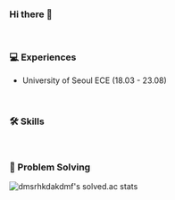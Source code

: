 ### Hi there 👋

<br><h3> 💻 Experiences </h3>
- University of Seoul ECE (18.03 - 23.08)

<br><h3> 🛠️ Skills </h3>



<br><h3> 📝  Problem Solving </h3>

![dmsrhkdakdmf's solved.ac stats](https://github-readme-solvedac.hyp3rflow.vercel.app/api/?handle=dmsrhkdakdmf)

<!--
**pan9pan9/pan9pan9** is a ✨ _special_ ✨ repository because its `README.md` (this file) appears on your GitHub profile.

Here are some ideas to get you started:

- 🔭 I’m currently working on ...
- 🌱 I’m currently learning ...
- 👯 I’m looking to collaborate on ...
- 🤔 I’m looking for help with ...
- 💬 Ask me about ...
- 📫 How to reach me: ...
- 😄 Pronouns: ...
- ⚡ Fun fact: ...
-->
